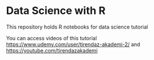 # Data Science with R 

This repository holds R notebooks for data science tutorial

You can access videos of this tutorial https://www.udemy.com/user/tirendaz-akademi-2/ and https://youtube.com/tirendazakademi

